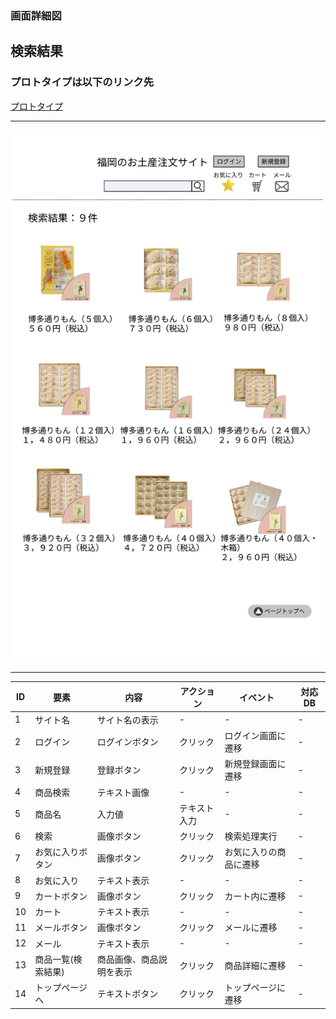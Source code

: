 ### 画面詳細図
## 検索結果

### プロトタイプは以下のリンク先
[プロトタイプ]()

*****
<img src="../img/検索結果.png" width="500">

*****

|ID|要素|内容|アクション|イベント|対応DB|
|--|---|----|---------|-------|-------|
|1|サイト名|サイト名の表示|-|-|-|
|2|ログイン|ログインボタン|クリック|ログイン画面に遷移|-|
|3|新規登録|登録ボタン|クリック|新規登録画面に遷移|-|
|4|商品検索|テキスト画像|-|-|-|
|5|商品名|入力値|テキスト入力|-|-|
|6|検索|画像ボタン|クリック|検索処理実行|-|-|
|7|お気に入りボタン|画像ボタン|クリック|お気に入りの商品に遷移|-|
|8|お気に入り|テキスト表示|-|-|-|
|9|カートボタン|画像ボタン|クリック|カート内に遷移|-|
|10|カート|テキスト表示|-|-|-|
|11|メールボタン|画像ボタン|クリック|メールに遷移|-|
|12|メール|テキスト表示|-|-|-|
|13|商品一覧(検索結果)|商品画像、商品説明を表示|クリック|商品詳細に遷移|-|
|14|トップページへ|テキストボタン|クリック|トップページに遷移|-|
